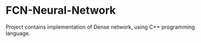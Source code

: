 # FCN-Neural-Network
Project contains implementation of Dense network, using C++ programming language.
